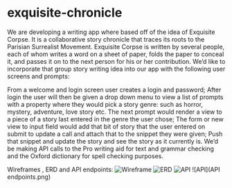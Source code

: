 # exquisite-chronicle

We are developing a writing app where based off of the idea of Exquisite Corpse. It is a collaborative story chronicle that traces its roots to the Parisian Surrealist Movement. Exquisite Corpse is written by several people, each of whom writes a word on a sheet of paper, folds the paper to conceal it, and passes it on to the next person for his or her contribution. We’d like to incorporate that group story writing idea into our app with the following user screens and prompts:

From a welcome and login screen user creates a login and password;
After login the user will then be given a drop down menu to view a list of prompts with a property where they would pick a story genre: such as horror, mystery, adventure, love story etc.
The next prompt would render a view to a piece of a story last entered in the genre the user chose;
The form or new view to input field would add that bit of story that the user entered on submit to update a call and attach that to the snippet they were given;
Push that snippet and update the story and see the story as it currently is.
We’d be making API calls to the Pro writing aid for text and grammar checking and the  Oxford dictionary for spell checking purposes.

Wireframes , ERD and API endpoints:
![Wireframe](https://drive.google.com/file/d/1x7S_AAM9QPYIgnax9KgEYZAEcOK0wTrB/view)
![ERD](https://drive.google.com/file/d/1tO9ilAbeMXvcvWoCFrjFImPOol7c9UfI/view)
![API](https://drive.google.com/file/d/1Ap60ZhWdqB25_JqaKwmZrBg4AjnHpgsd/view)
![API](API endpoints.png)
